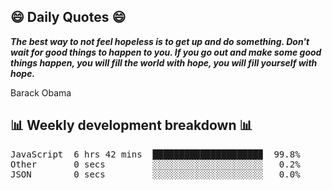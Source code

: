 ## 😄 Daily Quotes 😄

_**The best way to not feel hopeless is to get up and do something. Don't wait for good things to happen to you. If you go out and make some good things happen, you will fill the world with hope, you will fill yourself with hope.**_

Barack Obama



## 📊 Weekly development breakdown 📊

<pre>JavaScript  6 hrs 42 mins  ████████████████████▉  99.8%
Other       0 secs         ░░░░░░░░░░░░░░░░░░░░░   0.2%
JSON        0 secs         ░░░░░░░░░░░░░░░░░░░░░   0.0%</pre>